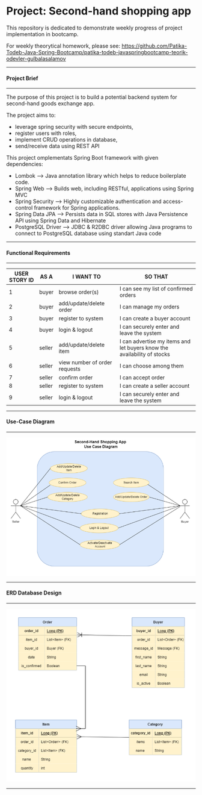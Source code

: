 # Project: Second-hand shopping app

This repository is dedicated to demonstrate weekly progress of project implementation in bootcamp.

For weekly theorytical homework, please see: 
https://github.com/Patika-Todeb-Java-Spring-Bootcamp/patika-todeb-javaspringbootcamp-teorik-odevler-gulbalasalamov

---

#### Project Brief

---

The purpose of this project is to build a potential backend system for second-hand goods exchange app.

The project aims to:

- leverage spring security with secure endpoints,
- register users with roles,
- implement CRUD operations in database,
- send/receive data using REST API

This project omplementats Spring Boot framework with given dependencies:

- Lombok --> Java annotation library which helps to reduce boilerplate code.
- Spring Web --> Builds web, including RESTful, applications using Spring MVC
- Spring Security --> Highly customizable authentication and access-control framework for Spring applications.
- Spring Data JPA --> Persists data in SQL stores with Java Persistence API using Spring Data and Hibernate
- PostgreSQL Driver --> JDBC & R2DBC driver allowing Java programs to connect to PostgreSQL database using standart Java code

---

#### Functional Requirements

---

| **USER STORY ID** | **AS A** | **I WANT TO**                        | **SO THAT**                                                             |
|-------------------|----------|--------------------------------------|-------------------------------------------------------------------------|
| 1                 | buyer    | browse order(s)                      | I can see my list of confirmed orders                                   |
| 2                 | buyer    | add/update/delete order              | I can manage my orders                                                  | 
| 3                 | buyer    | register to system                   | I can create a buyer account                                            | 
| 4                 | buyer    | login & logout                       | I can securely enter and leave the system                               | 
| 5                 | seller   | add/update/delete item               | I can advertise my items and let buyers know the availability of stocks |  
| 6                 | seller   | view number of order requests        | I can choose among them                                                 |
| 7                 | seller   | confirm order                        | I can accept order                                                      |
| 8                 | seller   | register to system                   | I can create a seller account                                           |
| 9                 | seller   | login & logout                       | I can securely enter and leave the system                               |

---

#### Use-Case Diagram

---

![](https://github.com/Patika-Todeb-Java-Spring-Bootcamp/patika-todeb-javaspringbootcamp-proje-odevleri-gulbalasalamov/blob/master/docs/use-case-diagram-updated.png)

---

#### ERD Database Design

---

![](https://github.com/Patika-Todeb-Java-Spring-Bootcamp/patika-todeb-javaspringbootcamp-proje-odevleri-gulbalasalamov/blob/master/docs/entity-relationship-diagram-simpler.png)

---
